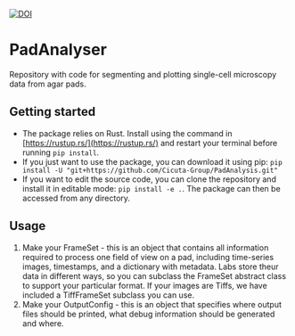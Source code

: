 [![DOI](https://zenodo.org/badge/663112132.svg)](https://zenodo.org/doi/10.5281/zenodo.10645343)

# PadAnalyser
Repository with code for segmenting and plotting single-cell microscopy data from agar pads. 

## Getting started
- The package relies on Rust. Install using the command in [https://rustup.rs/](https://rustup.rs/) and restart your terminal before running `pip install`.
- If you just want to use the package, you can download it using pip: `pip install -U "git+https://github.com/Cicuta-Group/PadAnalysis.git"`
- If you want to edit the source code, you can clone the repository and install it in editable mode: `pip install -e .`. The package can then be accessed from any directory.

## Usage
1. Make your FrameSet - this is an object that contains all information required to process one field of view on a pad, including time-series images, timestamps, and a dictionary with metadata. Labs store theur data in different ways, so you can subclass the FrameSet abstract class to support your particular format. If your images are Tiffs, we have included a TiffFrameSet subclass you can use. 
2. Make your OutputConfig - this is an object that specifies where output files should be printed, what debug information should be generated and where.
